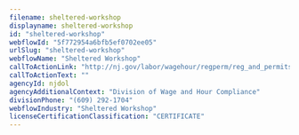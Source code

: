```yaml
---
filename: sheltered-workshop
displayname: sheltered-workshop
id: "sheltered-workshop"
webflowId: "5f772954a6bfb5ef0702ee05"
urlSlug: "sheltered-workshop"
webflowName: "Sheltered Workshop"
callToActionLink: "http://nj.gov/labor/wagehour/regperm/reg_and_permits.html"
callToActionText: ""
agencyId: njdol
agencyAdditionalContext: "Division of Wage and Hour Compliance"
divisionPhone: "(609) 292-1704"
webflowIndustry: "Sheltered Workshop"
licenseCertificationClassification: "CERTIFICATE"
---
```

